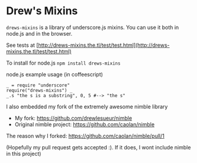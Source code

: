 Drew's Mixins
=============
`drews-mixins` is a library of underscore.js mixins. You can
use it both in node.js and in the browser.

See tests at [http://drews-mixins.the.tl/test/test.html](http://drews-mixins.the.tl/test/test.html)

To install for node.js `npm install drews-mixins`

node.js example usage (in coffeescript)

    _ = require "underscore"
    require("drews-mixins") _
    _.s "the s is a substring", 0, 5 #--> "the s"

I also embedded my fork of the extremely awesome nimble library

  * My fork:  https://github.com/drewlesueur/nimble
  * Original nimble project: https://github.com/caolan/nimble

The reason why I forked: https://github.com/caolan/nimble/pull/1

(Hopefully my pull request gets accepted :). If it does, I wont include nimble in this project)

